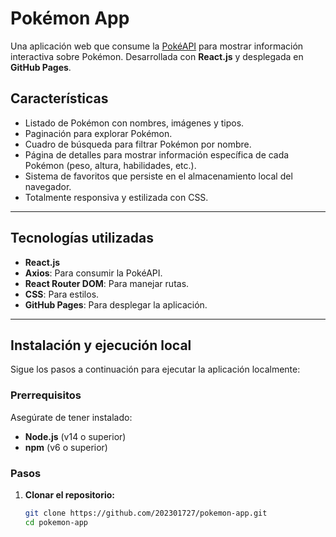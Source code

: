 # Pokémon App

Una aplicación web que consume la [PokéAPI](https://pokeapi.co/) para mostrar información interactiva sobre Pokémon. Desarrollada con **React.js** y desplegada en **GitHub Pages**.

## Características

- Listado de Pokémon con nombres, imágenes y tipos.
- Paginación para explorar Pokémon.
- Cuadro de búsqueda para filtrar Pokémon por nombre.
- Página de detalles para mostrar información específica de cada Pokémon (peso, altura, habilidades, etc.).
- Sistema de favoritos que persiste en el almacenamiento local del navegador.
- Totalmente responsiva y estilizada con CSS.

---

## Tecnologías utilizadas

- **React.js**
- **Axios**: Para consumir la PokéAPI.
- **React Router DOM**: Para manejar rutas.
- **CSS**: Para estilos.
- **GitHub Pages**: Para desplegar la aplicación.

---

## Instalación y ejecución local

Sigue los pasos a continuación para ejecutar la aplicación localmente:

### Prerrequisitos

Asegúrate de tener instalado:
- **Node.js** (v14 o superior)
- **npm** (v6 o superior)

### Pasos

1. **Clonar el repositorio:**
   ```bash
   git clone https://github.com/202301727/pokemon-app.git
   cd pokemon-app
